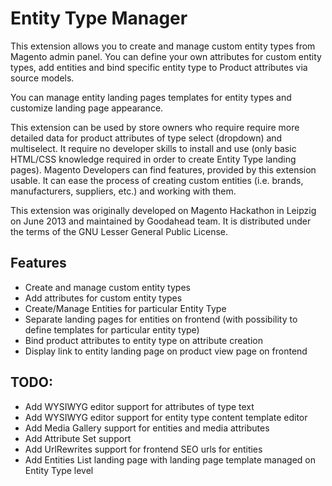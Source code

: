 Entity Type Manager
===================

This extension allows you to create and manage custom entity types from Magento
admin panel. You can define your own attributes for custom entity types, add
entities and bind specific entity type to Product attributes via source models.

You can manage entity landing pages templates for entity types and customize
landing page appearance.

This extension can be used by store owners who require require more detailed
data for product attributes of type select (dropdown) and multiselect.
It require no developer skills to install and use (only basic HTML/CSS
knowledge required in order to create Entity Type landing pages).
Magento Developers can find features, provided by this extension usable. It can
ease the process of creating custom entities (i.e. brands, manufacturers,
suppliers, etc.) and working with them.

This extension was originally developed on Magento Hackathon in Leipzig
on June 2013 and maintained by Goodahead team. It is distributed under the terms
of the GNU Lesser General Public License.

Features
-----------------

* Create and manage custom entity types
* Add attributes for custom entity types
* Create/Manage Entities for particular Entity Type
* Separate landing pages for entities on frontend (with possibility to define
  templates for particular entity type)
* Bind product attributes to entity type on attribute creation
* Display link to entity landing page on product view page on frontend


TODO:
-----------------

* Add WYSIWYG editor support for attributes of type text
* Add WYSIWYG editor support for entity type content template editor
* Add Media Gallery support for entities and media attributes
* Add Attribute Set support
* Add UrlRewrites support for frontend SEO urls for entities
* Add Entities List landing page with landing page template managed on
  Entity Type level

